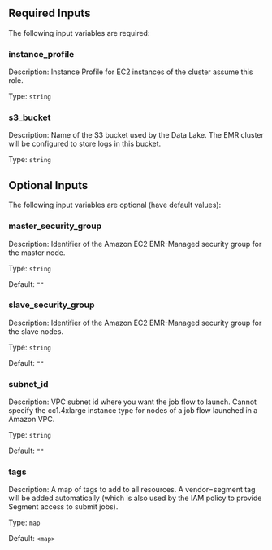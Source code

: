## Required Inputs

The following input variables are required:

### instance\_profile

Description: Instance Profile for EC2 instances of the cluster assume this role.

Type: `string`

### s3\_bucket

Description: Name of the S3 bucket used by the Data Lake. The EMR cluster will be configured to store logs in this bucket.

Type: `string`

## Optional Inputs

The following input variables are optional (have default values):

### master\_security\_group

Description: Identifier of the Amazon EC2 EMR-Managed security group for the master node.

Type: `string`

Default: `""`

### slave\_security\_group

Description: Identifier of the Amazon EC2 EMR-Managed security group for the slave nodes.

Type: `string`

Default: `""`

### subnet\_id

Description: VPC subnet id where you want the job flow to launch. Cannot specify the cc1.4xlarge instance type for nodes of a job flow launched in a Amazon VPC.

Type: `string`

Default: `""`

### tags

Description: A map of tags to add to all resources. A vendor=segment tag will be added automatically (which is also used by the IAM policy to provide Segment access to submit jobs).

Type: `map`

Default: `<map>`


